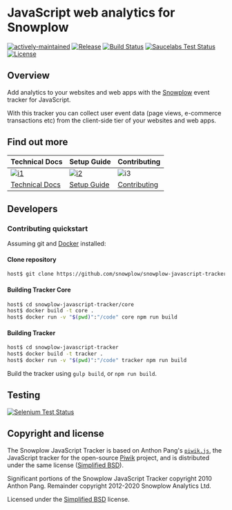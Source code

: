 # JavaScript web analytics for Snowplow

[![actively-maintained]][tracker-classificiation]
[![Release][release-image]][releases]
[![Build Status][gh-actions-image]][gh-actions]
[![Saucelabs Test Status][saucelabs-button-image]][saucelabs]
[![License][license-image]][bsd]

## Overview

Add analytics to your websites and web apps with the [Snowplow][snowplow] event tracker for
JavaScript.

With this tracker you can collect user event data (page views, e-commerce transactions etc) from the
client-side tier of your websites and web apps.

## Find out more

| Technical Docs                      | Setup Guide                  | Contributing                         |
|-------------------------------------|------------------------------|--------------------------------------|
| [![i1][techdocs-image]][tech-docs]  | [![i2][setup-image]][setup]  | ![i3][contributing-image]            |
| [Technical Docs][tech-docs]         | [Setup Guide][setup]         | [Contributing](Contributing.md)      |

## Developers

### Contributing quickstart

Assuming git and [Docker][docker-install] installed:

#### Clone repository

```bash
host$ git clone https://github.com/snowplow/snowplow-javascript-tracker.git
```

#### Building Tracker Core

```bash
host$ cd snowplow-javascript-tracker/core
host$ docker build -t core .
host$ docker run -v "$(pwd)":"/code" core npm run build
```

#### Building Tracker

```bash
host$ cd snowplow-javascript-tracker
host$ docker build -t tracker .
host$ docker run -v "$(pwd)":"/code" tracker npm run build
```

Build the tracker using `gulp build`, or `npm run build`.

## Testing

[![Selenium Test Status][saucelabs-matrix-image]][saucelabs]

## Copyright and license

The Snowplow JavaScript Tracker is based on Anthon Pang's [`piwik.js`][piwikjs], the JavaScript
tracker for the open-source [Piwik][piwik] project, and is distributed under the same license
([Simplified BSD][bsd]).

Significant portions of the Snowplow JavaScript Tracker copyright 2010 Anthon Pang. Remainder
copyright 2012-2020 Snowplow Analytics Ltd.

Licensed under the [Simplified BSD][bsd] license.

[snowplow]: http://snowplowanalytics.com/
[docker-install]: https://docs.docker.com/install/
[piwik]: http://piwik.org/
[piwikjs]: https://github.com/piwik/piwik/blob/master/js/piwik.js
[piwikphp]: https://github.com/piwik/piwik/blob/master/piwik.php
[bsd]: http://www.opensource.org/licenses/bsd-license.php
[setup]: https://docs.snowplowanalytics.com/docs/collecting-data/collecting-from-own-applications/javascript-tracker/general-parameters/
[tech-docs]: https://docs.snowplowanalytics.com/docs/collecting-data/collecting-from-own-applications/javascript-tracker/
[techdocs-image]: https://d3i6fms1cm1j0i.cloudfront.net/github/images/techdocs.png
[setup-image]: https://d3i6fms1cm1j0i.cloudfront.net/github/images/setup.png
[contributing-image]: https://d3i6fms1cm1j0i.cloudfront.net/github/images/contributing.png
[release-image]: https://img.shields.io/badge/release-2.16.0-blue.svg?style=flat
[releases]: https://github.com/snowplow/snowplow-javascript-tracker/releases
[grunt-image]: https://cdn.gruntjs.com/builtwith.png
[grunt]: https://gruntjs.com/
[gh-actions]: https://github.com/snowplow/snowplow-nodejs-tracker/actions
[gh-actions-image]: https://github.com/snowplow/snowplow-nodejs-tracker/workflows/Build/badge.svg
[saucelabs]: https://saucelabs.com/u/snowplow
[saucelabs-button-image]: https://app.saucelabs.com/buildstatus/snowplow
[saucelabs-matrix-image]: https://app.saucelabs.com/browser-matrix/snowplow.svg
[license-image]: http://img.shields.io/badge/license-simplified--bsd-blue.svg?style=flat
[tracker-classificiation]: https://docs.snowplowanalytics.com/docs/collecting-data/collecting-from-own-applications/tracker-maintenance-classification/
[actively-maintained]: https://img.shields.io/static/v1?style=flat&label=Snowplow&message=Actively%20Maintained&color=6638b8&labelColor=9ba0aa&logo=data:image/png;base64,iVBORw0KGgoAAAANSUhEUgAAABAAAAAQCAMAAAAoLQ9TAAAAeFBMVEVMaXGXANeYANeXANZbAJmXANeUANSQAM+XANeMAMpaAJhZAJeZANiXANaXANaOAM2WANVnAKWXANZ9ALtmAKVaAJmXANZaAJlXAJZdAJxaAJlZAJdbAJlbAJmQAM+UANKZANhhAJ+EAL+BAL9oAKZnAKVjAKF1ALNBd8J1AAAAKHRSTlMAa1hWXyteBTQJIEwRgUh2JjJon21wcBgNfmc+JlOBQjwezWF2l5dXzkW3/wAAAHpJREFUeNokhQOCA1EAxTL85hi7dXv/E5YPCYBq5DeN4pcqV1XbtW/xTVMIMAZE0cBHEaZhBmIQwCFofeprPUHqjmD/+7peztd62dWQRkvrQayXkn01f/gWp2CrxfjY7rcZ5V7DEMDQgmEozFpZqLUYDsNwOqbnMLwPAJEwCopZxKttAAAAAElFTkSuQmCC